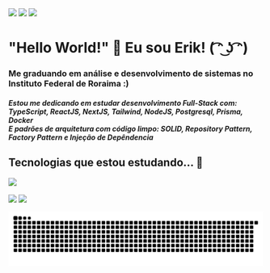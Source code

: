  <div>
<a href="https://www.instagram.com/erik.miqueias_/" target="_blank"><img loading="lazy" src="https://img.shields.io/badge/-Instagram-%23E4405F?style=for-the-badge&logo=instagram&logoColor=white" target="_blank"></a>
<a href = "mailto:erikmiqueiaspereira@gmail.com"><img loading="lazy" src="https://img.shields.io/badge/Gmail-D14836?style=for-the-badge&logo=gmail&logoColor=white" target="_blank"></a>
<a href="https://www.linkedin.com/in/erik-miqueias-330471255/" target="_blank"><img loading="lazy" src="https://img.shields.io/badge/-LinkedIn-%230077B5?style=for-the-badge&logo=linkedin&logoColor=white" target="_blank"></a>   
</div>

# "Hello World!" 👋 Eu sou Erik! ( ͡ᵔ ͜ʖ ͡ᵔ)
### Me graduando em análise e desenvolvimento de sistemas no Instituto Federal de Roraima :) <br>
##### Estou me dedicando em estudar desenvolvimento Full-Stack com: TypeScript, ReactJS, NextJS, Tailwind, NodeJS, Postgresql, Prisma, Docker <br> E padrões de arquitetura com código limpo: SOLID, Repository Pattern, Factory Pattern e Injeção de Depêndencia
## Tecnologias que estou estudando... 🧠
<p>
  <a href="https://skillicons.dev">
    <img src="https://skillicons.dev/icons?i=git,react,typescript,nodejs,nextjs,docker,tailwind,prisma,postgres,mongo" />
  </a>
</p>

<div>
  <img loading="lazy" height="180em" src="https://github-readme-stats.vercel.app/api?username=erikmiqueias&show_icons=true&theme=dracula&include_all_commits=true&count_private=true"/>
  <img loading="lazy" height="180em" src="https://github-readme-stats.vercel.app/api/top-langs/?username=erikmiqueias&layout=compact&langs_count=7&theme=dracula"/>
</div>

 ![Snake animation](https://raw.githubusercontent.com/erikmiqueias/erikmiqueias/output/github-contribution-grid-snake-dark.svg)


